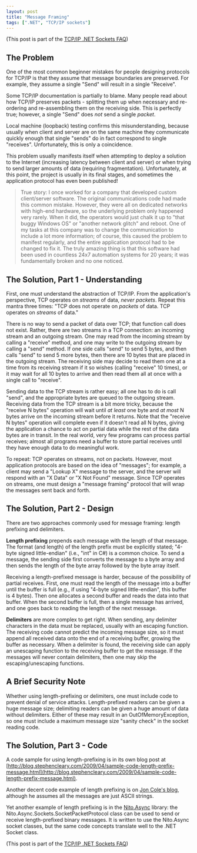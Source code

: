 ```yaml
---
layout: post
title: "Message Framing"
tags: [".NET", "TCP/IP sockets"]
---
```



(This post is part of the [TCP/IP .NET Sockets FAQ](http://blog.stephencleary.com/2009/04/tcpip-net-sockets-faq.html))



## The Problem



One of the most common beginner mistakes for people designing protocols for TCP/IP is that they assume that message boundaries are preserved. For example, they assume a single "Send" will result in a single "Receive".





Some TCP/IP documentation is partially to blame. Many people read about how TCP/IP preserves packets - splitting them up when necessary and re-ordering and re-assembling them on the receiving side. This is perfectly true; however, a single "Send" does _not_ send a single _packet_.





Local machine (loopback) testing confirms this misunderstanding, because usually when client and server are on the same machine they communicate quickly enough that single "sends" do in fact correspond to  single "receives". Unfortunately, this is only a coincidence.





This problem usually manifests itself when attempting to deploy a solution to the Internet (increasing latency between client and server) or when trying to send larger amounts of data (requiring fragmentation). Unfortunately, at this point, the project is usually in its final stages, and sometimes the application protocol has even been published!



> True story: I once worked for a company that developed custom client/server software. The original communications code had made this common mistake. However, they were all on dedicated networks with high-end hardware, so the underlying problem only happened very rarely. When it did, the operators would just chalk it up to "that buggy Windows OS" or "another network glitch" and reboot. One of my tasks at this company was to change the communication to include a lot more information; of course, this caused the problem to manifest regularly, and the entire application protocol had to be changed to fix it. The truly amazing thing is that this software had been used in countless 24x7 automation systems for 20 years; it was fundamentally broken and no one noticed.


## The Solution, Part 1 - Understanding



First, one must understand the abstraction of TCP/IP. From the application's perspective, TCP operates on _streams_ of data, _never packets_. Repeat this mantra three times: "TCP does not operate on _packets_ of data. TCP operates on _streams_ of data."





There is no way to send a packet of data over TCP; that function call does not exist. Rather, there are two streams in a TCP connection: an incoming stream and an outgoing stream. One may read from the incoming stream by calling a "receive" method, and one may write to the outgoing stream by calling a "send" method. If one side calls "send" to send 5 bytes, and then calls "send" to send 5 more bytes, then there are 10 bytes that are placed in the outgoing stream. The receiving side may decide to read them one at a time from its receiving stream if it so wishes (calling "receive" 10 times), or it may wait for all 10 bytes to arrive and then read them all at once with a single call to "receive".





Sending data to the TCP stream is rather easy; all one has to do is call "send", and the appropriate bytes are queued to the outgoing stream. Receiving data from the TCP stream is a bit more tricky, because the "receive N bytes" operation will wait until _at least_ one byte and _at most_ N bytes arrive on the incoming stream before it returns. Note that the "receive N bytes" operation will complete even if it doesn't read all N bytes, giving the application a chance to act on partial data while the rest of the data bytes are in transit. In the real world, very few programs can process partial receives; almost all programs need a buffer to store partial receives until they have enough data to do meaningful work.





To repeat: TCP operates on streams, not on packets. However, most application protocols are based on the idea of "messages"; for example, a client may send a "Lookup X" message to the server, and the server will respond with an "X Data" or "X Not Found" message. Since TCP operates on streams, one must design a "message framing" protocol that will wrap the messages sent back and forth.



## The Solution, Part 2 - Design



There are two approaches commonly used for message framing: length prefixing and delimiters.





**Length prefixing** prepends each message with the length of that message. The format (and length) of the length prefix must be explicitly stated; "4-byte signed little-endian" (i.e., "int" in C#) is a common choice. To send a message, the sending side first converts the message to a byte array and then sends the length of the byte array followed by the byte array itself.





Receiving a length-prefixed message is harder, because of the possibility of partial receives. First, one must read the length of the message into a buffer until the buffer is full (e.g., if using "4-byte signed little-endian", this buffer is 4 bytes). Then one allocates a second buffer and reads the data into that buffer. When the second buffer is full, then a single message has arrived, and one goes back to reading the length of the next message.





**Delimiters** are more complex to get right. When sending, any delimiter characters in the data must be replaced, usually with an escaping function. The receiving code cannot predict the incoming message size, so it must append all received data onto the end of a receiving buffer, growing the buffer as necessary. When a delimiter is found, the receiving side can apply an unescaping function to the receiving buffer to get the message. If the messages will never contain delimiters, then one may skip the escaping/unescaping functions.



## A Brief Security Note



Whether using length-prefixing or delimiters, one must include code to prevent denial of service attacks. Length-prefixed readers can be given a huge message size; delimiting readers can be given a huge amount of data without delimiters. Either of these may result in an OutOfMemoryException, so one must include a maximum message size "sanity check" in the socket reading code.



## The Solution, Part 3 - Code



A code sample for using length-prefixing is in its own blog post at [http://blog.stephencleary.com/2009/04/sample-code-length-prefix-message.html](http://blog.stephencleary.com/2009/04/sample-code-length-prefix-message.html).





Another decent code example of length prefixing is on [Jon Cole's blog](http://blogs.msdn.com/joncole/archive/2006/04/25/simple-message-framing-sample-for-tcp-socket-part-2-asynchronous.aspx), although he assumes all the messages are just ASCII strings.





Yet another example of length prefixing is in the [Nito.Async](http://www.codeplex.com/NitoAsync) library: the Nito.Async.Sockets.SocketPacketProtocol class can be used to send or receive length-prefixed binary messages. It is written to use the Nito.Async socket classes, but the same code concepts translate well to the .NET Socket class.





(This post is part of the [TCP/IP .NET Sockets FAQ](http://blog.stephencleary.com/2009/04/tcpip-net-sockets-faq.html))

